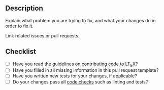 ## Description

Explain what problem you are trying to fix, and what your changes do in order to fix it.

Link related issues or pull requests.

## Checklist

* [ ] Have you read the [guidelines on contributing code to LT<sub>E</sub>X](https://valentjn.github.io/ltex/vscode-ltex/contributing.html#how-to-contribute-code)?
* [ ] Have you filled in all missing information in this pull request template?
* [ ] Have you written new tests for your changes, if applicable?
* [ ] Do your changes pass all [code checks](https://valentjn.github.io/ltex/vscode-ltex/contributing.html#code-checks) such as linting and tests?
